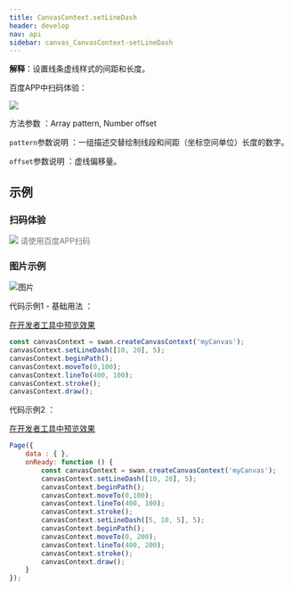 ```yaml
---
title: CanvasContext.setLineDash
header: develop
nav: api
sidebar: canvas_CanvasContext-setLineDash
---
```

 
**解释**：设置线条虚线样式的间距和长度。

 百度APP中扫码体验： 

<img src="https://b.bdstatic.com/miniapp/assets/images/doc_demo/pages_createCanvasContext.png"  class="demo-qrcode-image" />

 方法参数 ：Array pattern, Number offset

 `pattern`参数说明 ：一组描述交替绘制线段和间距（坐标空间单位）长度的数字。 

 `offset`参数说明 ：虚线偏移量。
## 示例

 
### 扫码体验

<div class='scan-code-container'>
    <img src="https://b.bdstatic.com/miniapp/assets/images/doc_demo/pages_setBackgroundColor.png" class="demo-qrcode-image" />
    <font color=#777 12px>请使用百度APP扫码</font>
</div>

###  图片示例  
![图片](../../../../img/api/canvas/setLineDash.png)

 代码示例1 - 基础用法 ：

<a href="swanide://fragment/a0f3e795134820d54777817b4240fdbb1573721214224" title="在开发者工具中预览效果" target="_self">在开发者工具中预览效果</a>

```js
const canvasContext = swan.createCanvasContext('myCanvas');
canvasContext.setLineDash([10, 20], 5);
canvasContext.beginPath();
canvasContext.moveTo(0,100);
canvasContext.lineTo(400, 100);
canvasContext.stroke();
canvasContext.draw();
```

 代码示例2 ：

<a href="swanide://fragment/b763ef43bb64975b9d558ff82517e44a1575365006983" title="在开发者工具中预览效果" target="_self">在开发者工具中预览效果</a>

```js
Page({
    data : { },
    onReady: function () {
        const canvasContext = swan.createCanvasContext('myCanvas');
        canvasContext.setLineDash([10, 20], 5);
        canvasContext.beginPath();
        canvasContext.moveTo(0,100);
        canvasContext.lineTo(400, 100);
        canvasContext.stroke();
        canvasContext.setLineDash([5, 10, 5], 5);
        canvasContext.beginPath();
        canvasContext.moveTo(0, 200);
        canvasContext.lineTo(400, 200);
        canvasContext.stroke();
        canvasContext.draw();
    }
});
```



